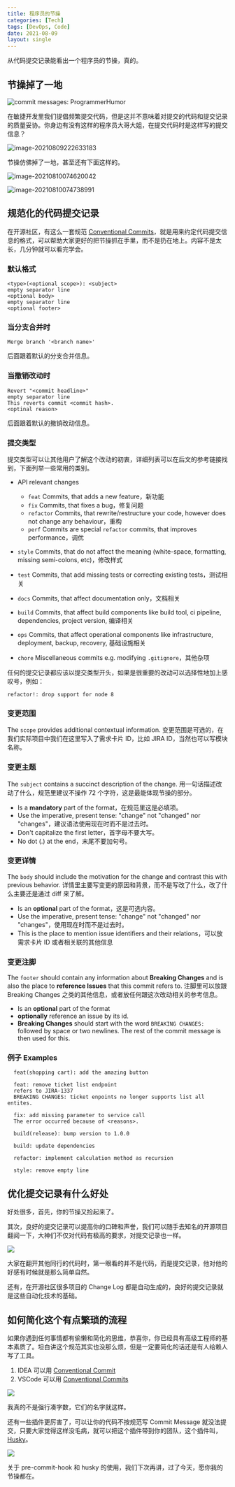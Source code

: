 ```yaml
---
title: 程序员的节操
categories: [Tech]
tags: [DevOps, Code]
date: 2021-08-09
layout: single
---
```


从代码提交记录能看出一个程序员的节操，真的。

## 节操掉了一地

![commit messages: ProgrammerHumor](https://tobyqin.github.io/images/commit-message.png)

在敏捷开发里我们提倡频繁提交代码，但是这并不意味着对提交的代码和提交记录的质量妥协。你身边有没有这样的程序员大哥大姐，在提交代码时是这样写的提交信息？

![image-20210809222633183](https://tobyqin.github.io/images/image-20210809222633183.png)

节操仿佛掉了一地，甚至还有下面这样的。

![image-20210810074620042](https://tobyqin.github.io/images/image-20210810074620042.png)

![image-20210810074738991](https://tobyqin.github.io/images/image-20210810074738991.png)

## 规范化的代码提交记录

在开源社区，有这么一套规范 [Conventional Commits](https://www.conventionalcommits.org/en/v1.0.0/)，就是用来约定代码提交信息的格式，可以帮助大家更好的把节操抓在手里，而不是扔在地上。内容不是太长，几分钟就可以看完学会。

### 默认格式

```
<type>(<optional scope>): <subject>
empty separator line
<optional body>
empty separator line
<optional footer>
```

### 当分支合并时

```
Merge branch '<branch name>'
```

后面跟着默认的分支合并信息。

### 当撤销改动时

```
Revert "<commit headline>"
empty separator line
This reverts commit <commit hash>.
<optinal reason>
```

后面跟着默认的撤销改动信息。

### 提交类型 <type>

提交类型可以让其他用户了解这个改动的初衷，详细列表可以在后文的参考链接找到，下面列举一些常用的类别。

- API relevant changes

  - `feat` Commits, that adds a new feature，新功能
  - `fix` Commits, that fixes a bug，修复问题
  - `refactor` Commits, that rewrite/restructure your code, however does not change any behaviour，重构
  - `perf` Commits are special `refactor` commits, that improves performance，调优

- `style` Commits, that do not affect the meaning (white-space, formatting, missing semi-colons, etc)，修改样式
- `test` Commits, that add missing tests or correcting existing tests，测试相关
- `docs` Commits, that affect documentation only，文档相关
- `build` Commits, that affect build components like build tool, ci pipeline, dependencies, project version, 编译相关
- `ops` Commits, that affect operational components like infrastructure, deployment, backup, recovery, 基础设施相关
- `chore` Miscellaneous commits e.g. modifying `.gitignore`，其他杂项

任何的提交记录都应该以提交类型开头，如果是很重要的改动可以选择性地加上感叹号，例如：

```
refactor!: drop support for node 8
```

### 变更范围 <scope>

The `scope` provides additional contextual information. 变更范围是可选的，在我们实际项目中我们在这里写入了需求卡片 ID，比如 JIRA ID，当然也可以写模块名称。

### 变更主题 <Subject>

The `subject` contains a succinct description of the change. 用一句话描述改动了什么，规范里建议不操作 72 个字符，这是最能体现节操的部分。

- Is a **mandatory** part of the format，在规范里这是必填项。
- Use the imperative, present tense: "change" not "changed" nor "changes"，建议语法使用现在时而不是过去时。
- Don't capitalize the first letter，首字母不要大写。
- No dot (.) at the end，末尾不要加句号。

### 变更详情 <Body>

The `body` should include the motivation for the change and contrast this with previous behavior. 详情里主要写变更的原因和背景，而不是写改了什么，改了什么主要还是通过 diff 来了解。

- Is an **optional** part of the format，这是可选内容。
- Use the imperative, present tense: "change" not "changed" nor "changes"，使用现在时而不是过去时。
- This is the place to mention issue identifiers and their relations，可以放需求卡片 ID 或者相关联的其他信息

### 变更注脚 <Footer>

The `footer` should contain any information about **Breaking Changes** and is also the place to **reference Issues** that this commit refers to. 注脚里可以放跟 Breaking Changes 之类的其他信息，或者放任何跟这次改动相关的参考信息。

- Is an **optional** part of the format
- **optionally** reference an issue by its id.
- **Breaking Changes** should start with the word `BREAKING CHANGES:` followed by space or two newlines. The rest of the commit message is then used for this.

### 例子 Examples

```
  feat(shopping cart): add the amazing button

  feat: remove ticket list endpoint
  refers to JIRA-1337
  BREAKING CHANGES: ticket enpoints no longer supports list all entites.

  fix: add missing parameter to service call
  The error occurred because of <reasons>.

  build(release): bump version to 1.0.0

  build: update dependencies

  refactor: implement calculation method as recursion

  style: remove empty line
```

## 优化提交记录有什么好处

好处很多，首先，你的节操又捡起来了。

其次，良好的提交记录可以提高你的口碑和声誉，我们可以随手去知名的开源项目翻阅一下，大神们不仅对代码有极高的要求，对提交记录也一样。

![](https://tobyqin.github.io/images/conventional-git-commit.jpg)

大家在翻开其他同行的代码时，第一眼看的并不是代码，而是提交记录，他对他的好感有时候就是那么简单自然。

还有，在开源社区很多项目的 Change Log 都是自动生成的，良好的提交记录就是这些自动化技术的基础。

## 如何简化这个有点繁琐的流程

如果你遇到任何事情都有偷懒和简化的思维，恭喜你，你已经具有高级工程师的基本素质了。坦白讲这个规范其实也没那么烦，但是一定要简化的话还是有人给赖人写了工具。

1. IDEA 可以用 [Conventional Commit](https://plugins.jetbrains.com/plugin/13389-conventional-commit)
2. VSCode 可以用 [Conventional Commits](https://marketplace.visualstudio.com/items?itemName=vivaxy.vscode-conventional-commits)

![](https://tobyqin.github.io/images/idea-conventional-commit.gif)

我真的不是强行凑字数，它们的名字就这样。

还有一些插件更厉害了，可以让你的代码不按规范写 Commit Message 就没法提交，只要大家觉得这样没毛病，就可以把这个插件带到你的团队，这个插件叫，[Husky](https://github.com/typicode/husky)。

![](https://tobyqin.github.io/images/dog-husky.jpg)

关于 pre-commit-hook 和 husky 的使用，我们下次再讲，过了今天，愿你我的节操都在。
